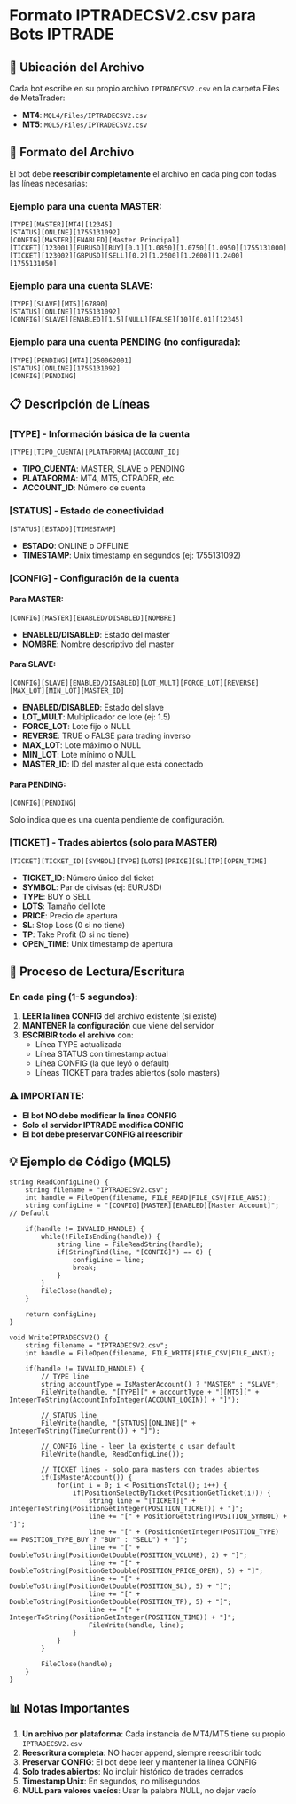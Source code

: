 # Formato IPTRADECSV2.csv para Bots IPTRADE

## 📄 Ubicación del Archivo

Cada bot escribe en su propio archivo `IPTRADECSV2.csv` en la carpeta Files de MetaTrader:
- **MT4**: `MQL4/Files/IPTRADECSV2.csv`
- **MT5**: `MQL5/Files/IPTRADECSV2.csv`

## 📝 Formato del Archivo

El bot debe **reescribir completamente** el archivo en cada ping con todas las líneas necesarias:

### Ejemplo para una cuenta MASTER:
```
[TYPE][MASTER][MT4][12345]
[STATUS][ONLINE][1755131092]
[CONFIG][MASTER][ENABLED][Master Principal]
[TICKET][123001][EURUSD][BUY][0.1][1.0850][1.0750][1.0950][1755131000]
[TICKET][123002][GBPUSD][SELL][0.2][1.2500][1.2600][1.2400][1755131050]
```

### Ejemplo para una cuenta SLAVE:
```
[TYPE][SLAVE][MT5][67890]
[STATUS][ONLINE][1755131092]
[CONFIG][SLAVE][ENABLED][1.5][NULL][FALSE][10][0.01][12345]
```

### Ejemplo para una cuenta PENDING (no configurada):
```
[TYPE][PENDING][MT4][250062001]
[STATUS][ONLINE][1755131092]
[CONFIG][PENDING]
```

## 📋 Descripción de Líneas

### [TYPE] - Información básica de la cuenta
```
[TYPE][TIPO_CUENTA][PLATAFORMA][ACCOUNT_ID]
```
- **TIPO_CUENTA**: MASTER, SLAVE o PENDING
- **PLATAFORMA**: MT4, MT5, CTRADER, etc.
- **ACCOUNT_ID**: Número de cuenta

### [STATUS] - Estado de conectividad
```
[STATUS][ESTADO][TIMESTAMP]
```
- **ESTADO**: ONLINE o OFFLINE
- **TIMESTAMP**: Unix timestamp en segundos (ej: 1755131092)

### [CONFIG] - Configuración de la cuenta

#### Para MASTER:
```
[CONFIG][MASTER][ENABLED/DISABLED][NOMBRE]
```
- **ENABLED/DISABLED**: Estado del master
- **NOMBRE**: Nombre descriptivo del master

#### Para SLAVE:
```
[CONFIG][SLAVE][ENABLED/DISABLED][LOT_MULT][FORCE_LOT][REVERSE][MAX_LOT][MIN_LOT][MASTER_ID]
```
- **ENABLED/DISABLED**: Estado del slave
- **LOT_MULT**: Multiplicador de lote (ej: 1.5)
- **FORCE_LOT**: Lote fijo o NULL
- **REVERSE**: TRUE o FALSE para trading inverso
- **MAX_LOT**: Lote máximo o NULL
- **MIN_LOT**: Lote mínimo o NULL
- **MASTER_ID**: ID del master al que está conectado

#### Para PENDING:
```
[CONFIG][PENDING]
```
Solo indica que es una cuenta pendiente de configuración.

### [TICKET] - Trades abiertos (solo para MASTER)
```
[TICKET][TICKET_ID][SYMBOL][TYPE][LOTS][PRICE][SL][TP][OPEN_TIME]
```
- **TICKET_ID**: Número único del ticket
- **SYMBOL**: Par de divisas (ej: EURUSD)
- **TYPE**: BUY o SELL
- **LOTS**: Tamaño del lote
- **PRICE**: Precio de apertura
- **SL**: Stop Loss (0 si no tiene)
- **TP**: Take Profit (0 si no tiene)
- **OPEN_TIME**: Unix timestamp de apertura

## 🔄 Proceso de Lectura/Escritura

### En cada ping (1-5 segundos):

1. **LEER la línea CONFIG** del archivo existente (si existe)
2. **MANTENER la configuración** que viene del servidor
3. **ESCRIBIR todo el archivo** con:
   - Línea TYPE actualizada
   - Línea STATUS con timestamp actual
   - Línea CONFIG (la que leyó o default)
   - Líneas TICKET para trades abiertos (solo masters)

### ⚠️ IMPORTANTE:
- **El bot NO debe modificar la línea CONFIG**
- **Solo el servidor IPTRADE modifica CONFIG**
- **El bot debe preservar CONFIG al reescribir**

## 💡 Ejemplo de Código (MQL5)

```mql5
string ReadConfigLine() {
    string filename = "IPTRADECSV2.csv";
    int handle = FileOpen(filename, FILE_READ|FILE_CSV|FILE_ANSI);
    string configLine = "[CONFIG][MASTER][ENABLED][Master Account]"; // Default

    if(handle != INVALID_HANDLE) {
        while(!FileIsEnding(handle)) {
            string line = FileReadString(handle);
            if(StringFind(line, "[CONFIG]") == 0) {
                configLine = line;
                break;
            }
        }
        FileClose(handle);
    }

    return configLine;
}

void WriteIPTRADECSV2() {
    string filename = "IPTRADECSV2.csv";
    int handle = FileOpen(filename, FILE_WRITE|FILE_CSV|FILE_ANSI);

    if(handle != INVALID_HANDLE) {
        // TYPE line
        string accountType = IsMasterAccount() ? "MASTER" : "SLAVE";
        FileWrite(handle, "[TYPE][" + accountType + "][MT5][" + IntegerToString(AccountInfoInteger(ACCOUNT_LOGIN)) + "]");

        // STATUS line
        FileWrite(handle, "[STATUS][ONLINE][" + IntegerToString(TimeCurrent()) + "]");

        // CONFIG line - leer la existente o usar default
        FileWrite(handle, ReadConfigLine());

        // TICKET lines - solo para masters con trades abiertos
        if(IsMasterAccount()) {
            for(int i = 0; i < PositionsTotal(); i++) {
                if(PositionSelectByTicket(PositionGetTicket(i))) {
                    string line = "[TICKET][" + IntegerToString(PositionGetInteger(POSITION_TICKET)) + "]";
                    line += "[" + PositionGetString(POSITION_SYMBOL) + "]";
                    line += "[" + (PositionGetInteger(POSITION_TYPE) == POSITION_TYPE_BUY ? "BUY" : "SELL") + "]";
                    line += "[" + DoubleToString(PositionGetDouble(POSITION_VOLUME), 2) + "]";
                    line += "[" + DoubleToString(PositionGetDouble(POSITION_PRICE_OPEN), 5) + "]";
                    line += "[" + DoubleToString(PositionGetDouble(POSITION_SL), 5) + "]";
                    line += "[" + DoubleToString(PositionGetDouble(POSITION_TP), 5) + "]";
                    line += "[" + IntegerToString(PositionGetInteger(POSITION_TIME)) + "]";
                    FileWrite(handle, line);
                }
            }
        }

        FileClose(handle);
    }
}
```

## 📊 Notas Importantes

1. **Un archivo por plataforma**: Cada instancia de MT4/MT5 tiene su propio `IPTRADECSV2.csv`
2. **Reescritura completa**: NO hacer append, siempre reescribir todo
3. **Preservar CONFIG**: El bot debe leer y mantener la línea CONFIG
4. **Solo trades abiertos**: No incluir histórico de trades cerrados
5. **Timestamp Unix**: En segundos, no milisegundos
6. **NULL para valores vacíos**: Usar la palabra NULL, no dejar vacío
